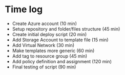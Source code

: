 # Time log
- Create Azure account (10 min)
- Setup repository and folder/files structure (45 min)
- Create initial deploy script (20 min)
- Add Storage Account to template file (15 min)
- Add Virtual Network (30 min)
- Make templates more generic (60 min)
- Add tag to resource group (45 min)
- Add policy definition and assignment (120 min)
- Final testing of script (90 min)
